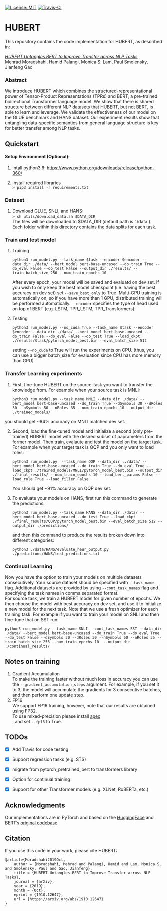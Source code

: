 [![License: MIT](https://img.shields.io/badge/License-MIT-yellow.svg)](https://opensource.org/licenses/MIT)
[![Travis-CI](https://api.travis-ci.com/Mehrad0711/HUBERT.svg?token=bGPLh8DGc3xJsVMrFqmZ&branch=master)](https://travis-ci.com/Mehrad0711/HUBERT/)

# HUBERT 

This repository contains the code implementation for HUBERT, as described in:

[_HUBERT Untangles BERT to Improve Transfer across NLP Tasks_](https://arxiv.org/abs/1910.12647) <br/>
Mehrad Moradshahi, Hamid Palangi, Monica S. Lam, Paul Smolensky, Jianfeng Gao<br/>

### Abstract

We introduce HUBERT which combines the structured-representational power of Tensor-Product Representations (TPRs) and BERT,
a pre-trained bidirectional Transformer language model. We show that there is shared structure between different NLP datasets
that HUBERT, but not BERT, is able to learn and leverage. We validate the effectiveness of our model on the GLUE benchmark and
HANS dataset. Our experiment results show that untangling data-specific semantics from general language structure is key for
better transfer among NLP tasks.

## Quickstart

#### Setup Environment (Optional):
1. Intall python3.6: https://www.python.org/downloads/release/python-360/

2. Install required libraries </br>
   `> pip3 install -r requirements.txt`


### Dataset

1. Download GLUE, SNLI, and HANS: </br>
   ```> sh utils/download_data.sh $DATA_DIR``` </br>
    The files will be downloaded to $DATA_DIR (default path is './data'). Each folder within this directory contains the data splits for each task.

### Train and test model

<!-- 	```console
	python3 ./data/HANS/evaluate_heur_output.py ./predictions/test_predictions.txt
	```
 -->

1. Training</br>
	```console
	python3 run_model.py --task_name $task --encoder $encoder --data_dir ./data/ --bert_model bert-base-uncased --do_train True --do_eval False --do_test False --output_dir ./results/ --train_batch_size 256 --num_train_epochs 10
	```
	After every epoch, your model will be saved and evaluatd on dev set. If you wish to only keep the best model checkpoint (i.e. having the best accuracy on dev set) set `--save_best_only` to True. 
	Multi-GPU training is automatically on, so if you have more than 1 GPU, distributed training will be performed automatically. `--encoder` specifies the type of head used on top of BERT (e.g. LSTM, TPR_LSTM, TPR_Transformers)

2. Testing</br>
	```console
	python3 run_model.py --no_cuda True --task_name $task --encoder $encoder --data_dir ./data/ --bert_model bert-base-uncased --do_train False --do_eval False --do_test True --load_ckpt ./results/$task/pytorch_model_best.bin --eval_batch_size 512 
	```
	setting `--no_cuda` to True will run the experiments on CPU. (thus, you can use a bigger batch_size for evaluation since CPU has more memory than GPU)


### Transfer Learning experiments
1. First, fine-tune HUBERT on the source-task you want to transfer the knowledge from. For example when your source task is MNLI:</br>
	```console
	python3 run_model.py --task_name MNLI --data_dir ./data/ --bert_model bert-base-uncased --do_train True --dSymbols 30 --dRoles 30 --nSymbols 50 --nRoles 35 --num_train_epochs 10 --output_dir ./trained_models/ 
	```
you should get ~84% accuracy on MNLI matched dev set.

2. Second, load the fine-tuned model and initialize a second (only pre-trained) HUBERT model with the desired subset of paprameters from the former model. Then train, evalaute and test the model on the target task. For example when your target task is QQP and you only want to load roles:</br>
	```console
	python3 run_model.py  --task_name QQP --data_dir ../data/ --bert_model bert-base-uncased --do_train True --do_eval True --load_ckpt ./trained_models/MNLI/pytorch_model_best.bin --output_dir ./final_results/ --num_train_epochs 10 --load_bert_params False --load_role True --load_filler False
	```

	You should get ~91% accuracy on QQP dev set.
	

3. To evaluate your models on HANS, first run this command to generate the predictions:</br>
	```console
	python3 run_model.py --task_name HANS --data_dir ./data/ --bert_model bert-base-uncased --do_test True --load_ckpt ./final_results/QQP/pytorch_model_best.bin --eval_batch_size 512 --output_dir ./predictions/
	```
	and then this command to produce the results broken down into different categories:</br>

	```console
	python3 ./data/HANS/evaluate_heur_output.py ./predictions/HANS/test_predictions.txt
	```

### Continual Learning

Now you have the option to train your models on multiple datasets consecutively. Your source dataset shoud be specified with `--task_name` flag. Additional datasets are provided by using `--cont_task_names` flag and specifying the task names in comma separated format.</br> For source task, we train a HUBERT model for given number of epochs. We then choose the model with best accuracy on dev set, and use it to initialize a new model for the next task. Note that we use a fresh optimizer for each training task. For example if you want to train your model on SNLI and then fine-tune that on SST run:
```console
python3 run_model.py --task_name SNLI --cont_task_names SST --data_dir ./data/ --bert_model bert-base-uncased --do_train True --do_eval True --do_test False --dSymbols 30 --dRoles 30 --nSymbols 50 --nRoles 35 --train_batch_size 256 --num_train_epochs 10  --output_dir ./continual_results/
```



## Notes on training
1. Gradient Accumulation </br>
  To make the training faster without much loss in accuracy you can use the `--gradient_accumulation_steps` argument. For example, if you set it to 3, the model will accumulate the gradients for 3 consecutive batches, and then perform one update step. 
2. FP16</br>
   We support FP16 training, however, note that our results are obtained using FP32.</br>
To use mixed-precision please install [apex](https://github.com/NVIDIA/apex) </br>, and set `--fp16` to True.

## TODOs

- [x] Add Travis for code testing
- [x] Support regression tasks (e.g. STS)
- [x] migrate from pytorch_pretrained_bert to transformers library
- [x] Option for continual training
- [x] Support for other Transformer models (e.g. XLNet, RoBERTa, etc.)



## Acknowledgments
Our implementations are in PyTorch and based on the [HuggingFace](https://github.com/huggingface/pytorch-pretrained-BERT) and BERT’s [original codebase](https://github.com/google-research/bert).

## Citation
If you use this code in your work, please cite HUBERT:

```
@article{Moradshahi2019Oct,
	author = {Moradshahi, Mehrad and Palangi, Hamid and Lam, Monica S. and Smolensky, Paul and Gao, Jianfeng},
	title = {HUBERT Untangles BERT to Improve Transfer across NLP Tasks},
	journal = {arXiv},
	year = {2019},
	month = {Oct},
	eprint = {1910.12647},
	url = {https://arxiv.org/abs/1910.12647}
}
```
